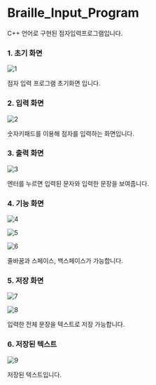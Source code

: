 # Braille_Input_Program
C++ 언어로 구현된 점자입력프로그램입니다.

### 1. 초기 화면
![1](https://user-images.githubusercontent.com/73806805/154945564-f1278e02-2c7f-43a6-9ec3-febacfb557c7.png)

점자 입력 프로그램 초기화면 입니다.

### 2. 입력 화면
![2](https://user-images.githubusercontent.com/73806805/154945803-c6d66b6a-7f86-44dd-b3f8-e758d0b78ceb.png)

숫자키패드를 이용해 점자를 입력하는 화면입니다.

### 3. 출력 화면
![3](https://user-images.githubusercontent.com/73806805/154945837-0782becd-2c3c-449a-b7e6-afdd5c5dcd1d.png)

엔터를 누르면 입력된 문자와 입력한 문장을 보여줍니다.

### 4. 기능 화면
![4](https://user-images.githubusercontent.com/73806805/154945897-2f4dd210-e6a8-4d7a-8e34-04b9b0301509.png)

![5](https://user-images.githubusercontent.com/73806805/154945954-188f44ac-7e6c-4706-b16c-6543c5b7d760.png)

![6](https://user-images.githubusercontent.com/73806805/154945969-3cf78856-4861-49bb-b3bc-0da16ad4c047.png)

줄바꿈과 스페이스, 백스페이스가 가능합니다.

### 5. 저장 화면
![7](https://user-images.githubusercontent.com/73806805/154946040-81eeada7-55a1-4e0a-9c1b-fd4bb0c8b387.png)

![8](https://user-images.githubusercontent.com/73806805/154946059-0918e406-2b03-4295-a8f7-52b4285dd419.png)

입력한 전체 문장을 텍스트로 저장 가능합니다.

### 6. 저장된 텍스트
![9](https://user-images.githubusercontent.com/73806805/154946067-b864276f-1e0d-4b93-a8e4-98c1c06cbe16.png)

저장된 텍스트입니다.
